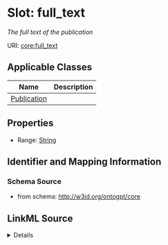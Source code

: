 # Slot: full_text
_The full text of the publication_


URI: [core:full_text](http://w3id.org/ontogpt/core/full_text)



<!-- no inheritance hierarchy -->




## Applicable Classes

| Name | Description |
| --- | --- |
[Publication](Publication.md) | 






## Properties

* Range: [String](String.md)







## Identifier and Mapping Information







### Schema Source


* from schema: http://w3id.org/ontogpt/core




## LinkML Source

<details>
```yaml
name: full_text
description: The full text of the publication
from_schema: http://w3id.org/ontogpt/core
rank: 1000
alias: full_text
owner: Publication
domain_of:
- Publication
range: string

```
</details>